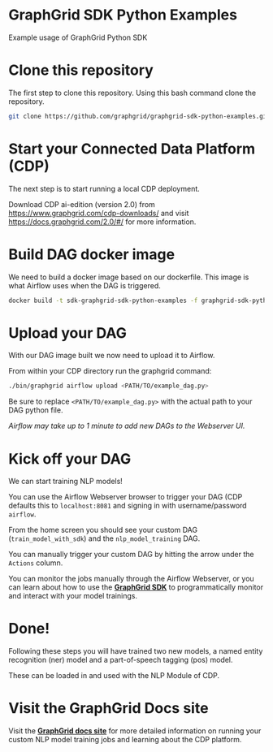 # GraphGrid SDK Python Examples
Example usage of GraphGrid Python SDK

# Clone this repository
The first step to clone this repository. Using this bash command clone the repository.

```bash
git clone https://github.com/graphgrid/graphgrid-sdk-python-examples.git
```

# Start your Connected Data Platform (CDP)
The next step is to start running a local CDP deployment.

Download CDP ai-edition (version 2.0) from https://www.graphgrid.com/cdp-downloads/
and visit https://docs.graphgrid.com/2.0/#/ for more information.

# Build DAG docker image
We need to build a docker image based on our dockerfile. 
This image is what Airflow uses when the DAG is triggered.   

```bash
docker build -t sdk-graphgrid-sdk-python-examples -f graphgrid-sdk-python-example.dockerfile .
```

# Upload your DAG
With our DAG image built we now need to upload it to Airflow.

From within your CDP directory run the graphgrid command:

```bash
./bin/graphgrid airflow upload <PATH/TO/example_dag.py>
```

Be sure to replace `<PATH/TO/example_dag.py>` with the actual path to your DAG python file.

_Airflow may take up to 1 minute to add new DAGs to the Webserver UI._

# Kick off your DAG
We can start training NLP models!

You can use the Airflow Webserver browser to trigger your DAG (CDP defaults this to `localhost:8081`
and signing in with username/password `airflow`. 

From the home screen you should see your custom DAG (`train_model_with_sdk`) and the `nlp_model_training` DAG.

You can manually trigger your custom DAG by hitting the arrow under the `Actions` column.

You can monitor the jobs manually through the Airflow Webserver, 
or you can learn about how to use the [**GraphGrid SDK**](https://docs.graphgrid.com/2.0/#/) to programmatically monitor and interact with your model trainings.


# Done!

Following these steps you will have trained two new models,
a named entity recognition (ner) model and a part-of-speech tagging (pos) model.



These can be loaded in and used with the NLP Module of CDP.


# Visit the GraphGrid Docs site

Visit the [**GraphGrid docs site**](https://docs.graphgrid.com/2.0/#/) for more detailed information 
on running your custom NLP model training jobs and learning about the CDP platform.